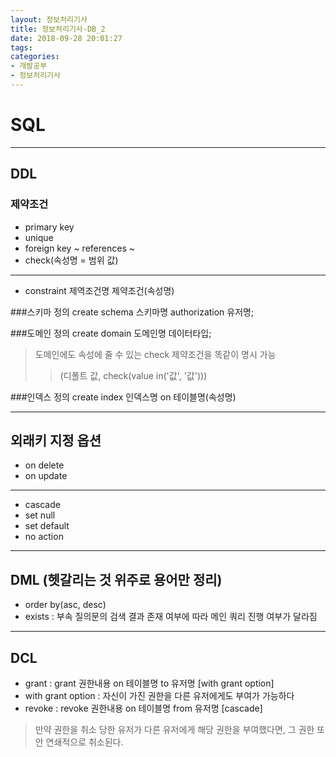 ```yaml
---
layout: 정보처리기사
title: 정보처리기사-DB_2
date: 2018-09-28 20:01:27
tags:
categories:
- 개발공부
- 정보처리기사
---
```

# SQL

----
## DDL
### 제약조건
- primary key
- unique
- foreign key ~ references ~
- check(속성명 = 범위 값)

----
- constraint 제역조건명 제약조건(속성명)

###스키마 정의
create schema 스키마명 authorization 유저명;

###도메인 정의
create domain 도메인명 데이터타입;
>도메인에도 속성에 줄 수 있는 check 제약조건을 똑같이 명시 가능
>>(디폴트 값, check(value in('값', '값')))

###인덱스 정의
create index 인덱스명 on 테이블명(속성명)

----
## 외래키 지정 옵션
- on delete
- on update

----
- cascade
- set null
- set default
- no action

----
## DML (헷갈리는 것 위주로 용어만 정리)
- order by(asc, desc)
- exists
: 부속 질의문의 검색 결과 존재 여부에 따라 메인 쿼리 진행 여부가 달라짐

----
## DCL
- grant
: grant 권한내용 on 테이블명 to 유저명 [with grant option]
- with grant option
: 자신이 가진 권한을 다른 유저에게도 부여가 가능하다
- revoke
: revoke 권한내용 on 테이블명 from 유저명 [cascade]

>만약 권한을 취소 당한 유저가 다른 유저에게 해당 권한을 부여했다면, 그 권한 또안 연쇄적으로 취소된다.
